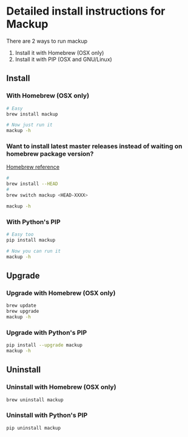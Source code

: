 # Detailed install instructions for Mackup

There are 2 ways to run mackup

1. Install it with Homebrew (OSX only)
1. Install it with PIP (OSX and GNU/Linux)

## Install

### With Homebrew (OSX only)

```bash
# Easy
brew install mackup

# Now just run it
mackup -h
```

### Want to install latest master releases instead of waiting on homebrew package version?


[Homebrew reference](https://docs.brew.sh/Manpage#install-options-formulacask)
```bash
# 
brew install --HEAD
# 
brew switch mackup <HEAD-XXXX>

mackup -h
```

### With Python's PIP

```bash
# Easy too
pip install mackup

# Now you can run it
mackup -h
```

## Upgrade

### Upgrade with Homebrew (OSX only)

```bash
brew update
brew upgrade
mackup -h
```

### Upgrade with Python's PIP

```bash
pip install --upgrade mackup
mackup -h
```

## Uninstall

### Uninstall with Homebrew (OSX only)

```bash
brew uninstall mackup
```

### Uninstall with Python's PIP

```bash
pip uninstall mackup
```
